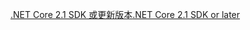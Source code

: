 [<span data-ttu-id="ca015-101">.NET Core 2.1 SDK 或更新版本</span><span class="sxs-lookup"><span data-stu-id="ca015-101">.NET Core 2.1 SDK or later</span></span>](https://dotnet.microsoft.com/download/dotnet-core)
